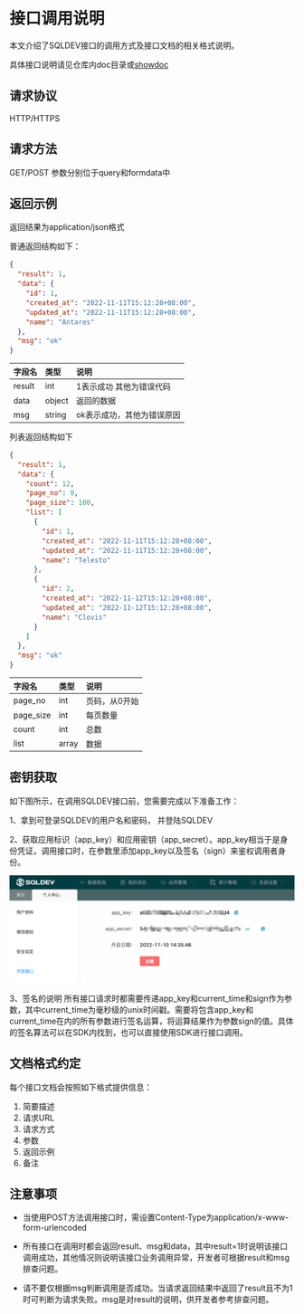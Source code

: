 接口调用说明
======

本文介绍了SQLDEV接口的调用方式及接口文档的相关格式说明。

具体接口说明请见仓库内doc目录或[showdoc](https://www.showdoc.com.cn/sqldev)

请求协议
----

HTTP/HTTPS

请求方法
----
GET/POST 参数分别位于query和formdata中

返回示例
----

返回结果为application/json格式

普通返回结构如下：

```json
{
  "result": 1,
  "data": {
    "id": 1,
    "created_at": "2022-11-11T15:12:28+08:00",
    "updated_at": "2022-11-11T15:12:28+08:00",
    "name": "Antares"
  },
  "msg": "ok"
}
```

| 字段名    | 类型     | 说明             |
|:-------|:-------|:---------------|
| result | int    | 1表示成功 其他为错误代码  |
| data   | object | 返回的数据          |
| msg    | string | ok表示成功，其他为错误原因 |

列表返回结构如下

```json
{
  "result": 1,
  "data": {
    "count": 12,
    "page_no": 0,
    "page_size": 100,
    "list": [
      {
        "id": 1,
        "created_at": "2022-11-11T15:12:28+08:00",
        "updated_at": "2022-11-11T15:12:28+08:00",
        "name": "Telesto"
      },
      {
        "id": 2,
        "created_at": "2022-11-12T15:12:28+08:00",
        "updated_at": "2022-11-12T15:12:28+08:00",
        "name": "Clovis"
      }
    ]
  },
  "msg": "ok"
}
```

| 字段名       | 类型    | 说明          |
|:----------|:------|:------------|
| page_no   | int   | 页码，从0开始     |
| page_size | int   | 每页数量        |
| count     | int   | 总数          |
| list      | array | 数据          |

密钥获取
------

如下图所示，在调用SQLDEV接口前，您需要完成以下准备工作：

1、拿到可登录SQLDEV的用户名和密码， 并登陆SQLDEV

2、获取应用标识（app_key）和应用密钥（app_secret）。app_key相当于是身份凭证，调用接口时，在参数里添加app_key以及签名（sign）来鉴权调用者身份。

![应用标识和应用密钥的获取方式](doc/image/sqldev密钥获取.png)

3、签名的说明
所有接口请求时都需要传递app_key和current_time和sign作为参数，其中current_time为毫秒级的unix时间戳。需要将包含app_key和current_time在内的所有参数进行签名运算，将运算结果作为参数sign的值。具体的签名算法可以在SDK内找到，也可以直接使用SDK进行接口调用。


文档格式约定
------

每个接口文档会按照如下格式提供信息：

1. 简要描述
2. 请求URL
3. 请求方式
4. 参数
5. 返回示例
6. 备注

注意事项
------

- 当使用POST方法调用接口时，需设置Content-Type为application/x-www-form-urlencoded


- 所有接口在调用时都会返回result、msg和data，其中result=1时说明该接口调用成功，其他情况则说明该接口业务调用异常，开发者可根据result和msg排查问题。


- 请不要仅根据msg判断调用是否成功。当请求返回结果中返回了result且不为1时可判断为请求失败。msg是对result的说明，供开发者参考排查问题。
